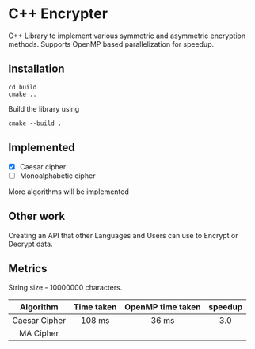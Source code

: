 # C++ Encrypter

C++ Library to implement various symmetric and asymmetric encryption methods. Supports OpenMP based parallelization for speedup.

## Installation

```
cd build
cmake ..
```

Build the library using

```
cmake --build .
```

## Implemented

- [x] Caesar cipher
- [ ] Monoalphabetic cipher

More algorithms will be implemented

## Other work

Creating an API that other Languages and Users can use to Encrypt or Decrypt data.

## Metrics

String size - 10000000  characters.

| Algorithm     | Time taken | OpenMP time taken | speedup |
| :------------:| :---------:| :----------------:| :------:|
| Caesar Cipher | 108 ms     | 36 ms             | 3.0     |
| MA Cipher     |            |                   |         |

